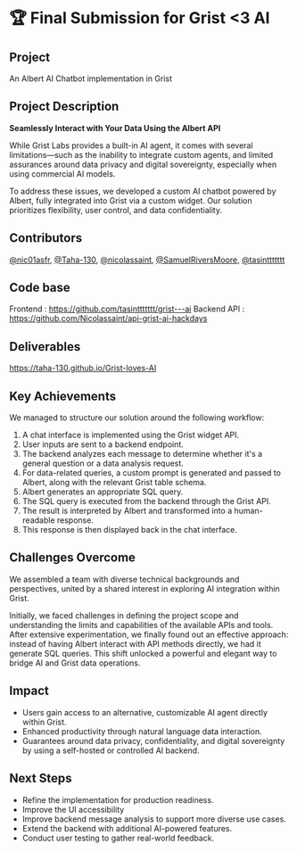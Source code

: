 # 🏆 Final Submission for Grist <3 AI

## Project

An Albert AI Chatbot implementation in Grist

## Project Description

**Seamlessly Interact with Your Data Using the Albert API**

While Grist Labs provides a built-in AI agent, it comes with several limitations—such as the inability to integrate custom agents, and limited assurances around data privacy and digital sovereignty, especially when using commercial AI models.

To address these issues, we developed a custom AI chatbot powered by Albert, fully integrated into Grist via a custom widget. Our solution prioritizes flexibility, user control, and data confidentiality.

## Contributors

<a href="https://github.com/nic01asfr">@nic01asfr</a>, <a href="https://github.com/Taha-130">@Taha-130</a>, <a href="https://github.com/nicolassaint">@nicolassaint</a>, <a href="https://github.com/SamuelRiversMoore">@SamuelRiversMoore</a>, <a href="https://github.com/tasinttttttt">@tasinttttttt</a>

## Code base

Frontend : https://github.com/tasinttttttt/grist---ai
Backend API : https://github.com/Nicolassaint/api-grist-ai-hackdays

## Deliverables

https://taha-130.github.io/Grist-loves-AI

## Key Achievements

We managed to structure our solution around the following workflow:

1. A chat interface is implemented using the Grist widget API.
2. User inputs are sent to a backend endpoint.
3. The backend analyzes each message to determine whether it's a general question or a data analysis request.
4. For data-related queries, a custom prompt is generated and passed to Albert, along with the relevant Grist table schema.
5. Albert generates an appropriate SQL query.
6. The SQL query is executed from the backend through the Grist API.
7. The result is interpreted by Albert and transformed into a human-readable response.
8. This response is then displayed back in the chat interface.

## Challenges Overcome

We assembled a team with diverse technical backgrounds and perspectives, united by a shared interest in exploring AI integration within Grist.

Initially, we faced challenges in defining the project scope and understanding the limits and capabilities of the available APIs and tools. After extensive experimentation, we finally found out an effective approach: instead of having Albert interact with API methods directly, we had it generate SQL queries. This shift unlocked a powerful and elegant way to bridge AI and Grist data operations.

## Impact

- Users gain access to an alternative, customizable AI agent directly within Grist.
- Enhanced productivity through natural language data interaction.
- Guarantees around data privacy, confidentiality, and digital sovereignty by using a self-hosted or controlled AI backend.

## Next Steps

- Refine the implementation for production readiness.
- Improve the UI accessibility
- Improve backend message analysis to support more diverse use cases.
- Extend the backend with additional AI-powered features.
- Conduct user testing to gather real-world feedback.
